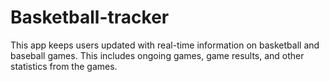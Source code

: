 # Basketball-tracker

This app keeps users updated with real-time information on basketball and baseball games. This includes ongoing games, game results, and other statistics from the games.
